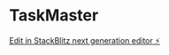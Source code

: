 # TaskMaster

[Edit in StackBlitz next generation editor ⚡️](https://stackblitz.com/~/github.com/InesZenkri/TaskMaster)